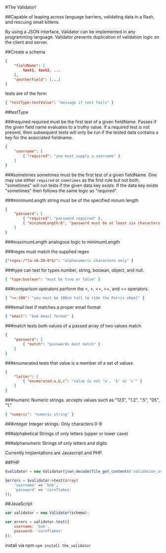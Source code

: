 #The Validator!

##Capable of leaping across language barriers, validating data in a flash, and rescuing small kittens.

By using a JSON interface, Validator can be implemented in any programming language.  Validator prevents duplication of validation logic on the client and server.

##Create a schema

```json
{
    "fieldName": [
        test1, test2, ...
    ],
    "anotherField": [...]
}
```

tests are of the form
```json
{ "testType:testValue": "message if test fails" }
```

##testType

###required
required must be the first test of a given fieldName.  Passes if the given field name evaluates to a truthy value. If a required test is not present, then subsequent tests will only be run if the tested data contains a key for the associated fieldname.
```json
{
    "username": [
        { "required": "you must supply a username" }
    ]
}
```

###sometimes
sometimes must be the first test of a given fieldName.  One may use either
`required` or `sometimes` as the first rule but not both.  "sometimes" will
run tests if the given data key exists.  If the data key exists "sometimes" then
follows the same logic as "required".

###minimumLength
string must be of the specified minum length
```json
{
    "password": [
        { "required": "password required" },
        { "minimumLength:6", "password must be at least six characters long" }
    ]
}
```

###maximumLength
analogous logic to minimumLength

###regex
must match the supplied regex
```json
{"regex:/^[a-zA-Z0-9*$/": "alphanumeric characters only" }
```

###type
can test for types number, string, boolean, object, and null.
```json
{ "type:boolean": "must be true or false" }
```

###comparison operators
perform the <, >, <=, >=, and == operators.
```json
{ ">=:100": "you must be 100cm tall to ride the Ferris wheel" }
```

###email
test if matches a proper email format
```json
{ "email": "bad email format" }
```

###match
tests both values of a passed array of two values match
```json
{
    "password": [
        { "match": "passwords must match" }
    ]
}
```

###enumerated
tests that value is a member of a set of values
```json
{
    "letter": [
        { "enumerated:a,b,c": "value is not 'a', 'b' or 'c'" }
    ]
}
```

###numeric
Numeric strings. accepts values such as "123", "1.2", ".5", "05", "1."
```json
{ "numeric": "numeric string" }
```

###integer
Integer strings. Only characters 0-9

###alphabetical
Strings of only letters (upper or lower case)

###alphanumeric
Strings of only letters and digits



Currently Implentations are Javascript and PHP.

##PHP

```php
$validator = new Validator(json_decode(file_get_contents('validation_schema.json'), true));

$errors = $validator->test(array(
    'username' => 'bob',
    'password' => 'cornflakes'
));
```

##JavaScript

```javascript
var validator = new Validator(schema);

var errors = validator.test({
    username: 'bob',
    password: 'cornflakes'
});
```

install via npm
`npm install the_validator`
